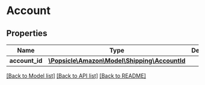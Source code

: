 # Account

## Properties
Name | Type | Description | Notes
------------ | ------------- | ------------- | -------------
**account_id** | [**\Popsicle\Amazon\Model\Shipping\AccountId**](AccountId.md) |  | 

[[Back to Model list]](../../README.md#documentation-for-models) [[Back to API list]](../../README.md#documentation-for-api-endpoints) [[Back to README]](../../README.md)

